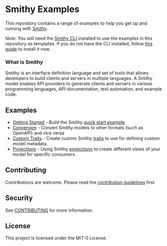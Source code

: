 # Smithy Examples
This repository contains a range of examples to help you get up and running with [Smithy](https://smithy.io).

*Note*: You will need the [Smithy CLI](https://smithy.io/2.0/guides/smithy-cli/index.html) installed to use the examples in this
repository as templates.
If you do not have the CLI installed, follow [this guide](https://smithy.io/2.0/guides/smithy-cli/index.html) to install it now.


### What is Smithy
Smithy is an interface definition language and set of tools that allows developers to build clients and servers in 
multiple languages. A Smithy model enables API providers to generate clients and servers in various programming languages, 
API documentation, test automation, and example code.


## Examples
- [Getting Started](getting-started/README.md) - Build the Smithy [quick start example](https://smithy.io/2.0/quickstart.html).
- [Conversion](conversion/README.md) - Convert Smithy models to other formats (such as OpenAPI) and vice versa 
- [Custom Traits](custom-traits/README.md) - Create custom Smithy [traits](https://smithy.io/2.0/spec/model.html#traits) to use for defining custom model metadata.
- [Projections](projections/README.md) - Using Smithy [projections](https://smithy.io/2.0/guides/building-models/build-config.html#projections) to create different views of 
  your model for specific consumers.


## Contributing
Contributions are welcome. Please read the [contribution guidelines](CONTRIBUTING.md) first.


## Security
See [CONTRIBUTING](CONTRIBUTING.md#security-issue-notifications) for more information.

## License
This project is licensed under the MIT-0 License.

